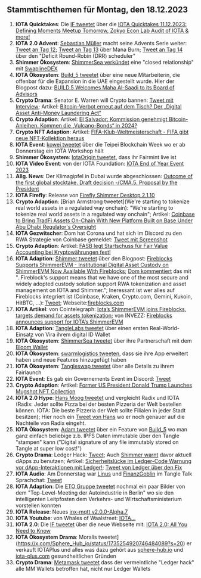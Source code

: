 ## Stammtischthemen für Montag, den 18.12.2023

1. **IOTA Quicktakes**: Die [IF tweetet](https://x.com/iota/status/1734151136016224636?s=20) über die [IOTA Quicktakes 11.12.2023: Defining Moments Meetup Tomorrow, Zokyo Econ Lab Audit of IOTA & more!](https://www.youtube.com/watch?v=6gkV4lvpebQ)
2. **IOTA 2.0 Advent**: [Sebastian Müller](https://twitter.com/NaitsabesMue) macht seine Advents Serie weiter: [Tweet an Tag 12](https://x.com/NaitsabesMue/status/1734469844026757121?s=20); [Tweet an Tag 13](https://x.com/NaitsabesMue/status/1734839457365274688?s=20) über Mana Burn; [Tweet an Tag 14](https://x.com/NaitsabesMue/status/1735202387353022711?s=20) über den "Deficit Round-Robin (DRR) scheduler"
3. **Shimmer Ökosystem**: [ShimmerSea verkündet](https://x.com/ShimmerSeaDEX/status/1734475673618841674?s=20) eine "closed relationship" mit [SwaplineDEX](https://twitter.com/SwaplineDEX)
4. **IOTA Ökosystem**: [Build_5 tweetet](https://x.com/build5tech/status/1734453620152881420?s=20) über eine neue Mitarbeiterin, die offenbar für die Expansion in die UAE eingestellt wurde. Hier der Blogpost dazu: [BUILD.5 Welcomes Maha Al-Saadi to its Board of Advisors](https://build5.com/blog/maha-alsaadi/)
5. **Crypto Drama**: Senator E. Warren will Crypto bannen: [Tweet mit Interview](https://x.com/BTC_Archive/status/1734568836811157945?s=20); Artikel: [Bitcoin-Verbot erneut auf dem Tisch? Der „Digital Asset Anti-Money Laundering Act“](https://www.blocktrainer.de/bitcoin-verbot-erneut-auf-dem-tisch-der-digital-asset-anti-money-laundering-act/)
6. **Crypto Adaption**: Artikel: [El Salvador: Kommission genehmigt Bitcoin-Anleihen. Kommen die „Vulcano-Bonds“ in 2024?](https://www.blocktrainer.de/el-salvador-genehmigt-bitcoin-anleihen-vulcano-bonds-2024/)
7. **Crypto NFT Adaption**: Artikel: [FIFA-Klub-Weltmeisterschaft - FIFA gibt neue NFT-Kollektion heraus](https://www.btc-echo.de/schlagzeilen/fifa-neue-nft-kollektion-anlaesslich-der-klub-weltmeisterschaft-175934/)
8. **IOTA Event**: [kowei tweetet](https://x.com/kowei1995/status/1734524648359084196?s=20) über die Teipei Blockchain Week wo er ab Donnerstag ein IOTA Workshop hält
9. **Shimmer Ökosystem**: [IotaOrigin tweetet](https://x.com/origin_iota/status/1723339045546176739?s=20), dass ihr Fairmint live ist
10. **IOTA Video Event**: von der IOTA Foundation: [IOTA End of Year Event 2023](https://www.youtube.com/watch?v=HcGrSx3GLnE)
11. **Allg. News**: Der Klimagipfel in Dubai wurde abgeschlossen: [Outcome of the first global stocktake. Draft decision -/CMA.5. Proposal by the President](https://unfccc.int/documents/636608)
12. **IOTA Firefly**: Release von [Firefly Shimmer Desktop 2.1.10](https://github.com/iotaledger/firefly/releases/tag/desktop-shimmer-2.1.10)
13. **Crypto Adaption**: [Brian Armstrong tweetet](We're starting to tokenize real world assets in a regulated way onchain): "We're starting to tokenize real world assets in a regulated way onchain"; Artikel: [Coinbase to Bring TradFi Assets On-Chain With New Platform Built on Base Under Abu Dhabi Regulator's Oversight](https://www.coindesk.com/business/2023/12/12/coinbase-debuts-rwa-platform-built-on-base-under-abu-dhabi-regulators-oversight/?utm_medium=social&utm_content=editorial&utm_campaign=coindesk_main&utm_term=organic&utm_source=twitter)
14. **IOTA Gezwitscher**: Dom hat Corona und hat sich im Discord zu den RWA Strategie von Coinbase gemeldet: [Tweet mit Screenshot](https://x.com/Vrom14286662/status/1734942181310255599?s=20)
15. **Crypto Adaption**: Artikel: [FASB legt Startschuss für Fair Value Accounting bei Kryptowährungen fest!](https://www.blocktrainer.de/fasb-fair-value-accounting-kryptowaehrungen/)
16. **IOTA Adaption**: [Shimmer tweetet](https://x.com/shimmernet/status/1734982521039835338?s=20) über den Blogpost: [Fireblocks Supports ShimmerEVM - Institutional Digital Asset Custody on ShimmerEVM Now Available With Fireblocks](https://blog.shimmer.network/fireblocks-supports-shimmerevm/); [Dom kommentiert](https://x.com/DomSchiener/status/1734985986180813110?s=20) das mit "..Fireblock's support means that we have one of the most secure and widely adopted custody solution support RWA tokenization and asset management on IOTA and Shimmer."; Ineressant ist wer alles auf Fireblocks integriert ist (Coinbase, Kraken, Crypto.com, Gemini, Kukoin, HitBTC, ...): [Tweet](https://x.com/Vrom14286662/status/1735040566071570617?s=20); Webseite:[fireblocks.com](https://www.fireblocks.com/)
17. **IOTA Artikel**: von Cointelegraph: [Iota’s ShimmerEVM joins Fireblocks, targets demand for assets tokenization](https://cointelegraph.com/news/iota-shimmerevm-fireblocks-demand-for-assets-tokenization); von INVEZZ: [Fireblocks announces support for IOTA’s ShimmerEVM](https://invezz.com/news/2023/12/13/fireblocks-announces-support-for-iotas-shimmerevm/)
18. **IOTA Adaption**: [TangleLabs tweetet](https://x.com/Tangle_Labs/status/1734933376581128685?s=20) über einen ersten Real-World-Einsatz von Vira ihrem digital ID Wallet
19. **IOTA Ökosystem**: [ShimmerSea tweetet](https://x.com/ShimmerSeaDEX/status/1734957665695015116?s=20) über ihre Partnerschaft mit dem [Bloom Wallet](https://twitter.com/bloomwalletio)
20. **IOTA Ökosystem**: [swarmlogistics tweeten](https://x.com/SwarmLogistics/status/1734988874613440560?s=20), dass sie ihre App erweitert haben und neue Features hinzugefügt haben
21. **IOTA Ökosystem**: [Tangleswap tweetet](https://x.com/TangleSwap/status/1735006552904355933?s=20) über alle Details zu ihrem Fairlaunch
22. **IOTA Event**: Es gab ein Governements Event im Discord: [Tweet](https://x.com/shimmernet/status/1735011712200245619?s=20)
23. **Crypto Adaption**: Artikel: [Former US President Donald Trump Launches Mugshot NFT Collection](https://coinmarketcap.com/academy/article/former-us-president-donald-trump-launches-mugshot-nft-collection)
24. **IOTA 2.0 Hype**: [Hans Moog tweetet](https://x.com/hus_qy/status/1735110809359949887?s=20) und vergleicht Radix und IOTA (Radix: Jeder sollte Pizza bei der besten Pizzeria der Welt bestellen können. IOTA: Die beste Pizzeria der Welt sollte Filialen in jeder Stadt besitzen); Hier noch ein [Tweet von Hans](https://x.com/hus_qy/status/1735296838897447137?s=20) wo er noch genauer auf die Nachteile von Radix eingeht.
25. **IOTA Ökosystem**: [Adam tweetet](https://x.com/adam_unchained/status/1735194650938663351?s=20) über ein Feature von [Build_5](https://twitter.com/build5tech) wo man ganz einfach beliebige z.b. IPFS Daten immutable über den Tangle "stampen" kann ("Digital signature of any file immutably stored on Tangle at super low cost!")
26. **Crypto Drama**: Ledger Hack: [Tweet](https://x.com/RevokeCash/status/1735282669808717958?s=20); Auch [Shimmer warnt](https://x.com/shimmernet/status/1735291188465311871?s=20) davor aktuell dApps zu benutzen; Artikel: [Sicherheitslücke im Ledger-Code Warnung vor dApp-Interaktionen mit Ledger!](https://www.btc-echo.de/schlagzeilen/sicherheitsluecke-im-ledger-code-176080/); [Tweet von Ledger über den Fix](https://x.com/Ledger/status/1735298142118072512?s=20) 
27. **IOTA Audio**: Am Donnerstag war [Linus](https://twitter.com/LinusNaumann) und [FinanzGoblin](https://twitter.com/finanzgoblin) im Tangle Talk Sprachchat: [Tweet](https://x.com/tangle_talk/status/1735260962075050201?s=20)
28. **IOTA Adaption**: Die [ETO Gruppe tweetet](https://x.com/EtoGruppe/status/1735230670274793844?s=20) nochmal ein paar Bilder von dem "Top-Level-Meeting der Autoindustrie in Berlin" wo sie den intelligenten Leitpfosten dem Verkehrs- und Wirtschaftsministerium vorstellen konnten
29. **IOTA Release**: Neues [inx-mqtt v2.0.0-Alpha.7](https://github.com/iotaledger/inx-mqtt/releases/tag/v2.0.0-alpha.7)
30. **IOTA Youtube**: von Whales of Waalstreet: [IOTA...](https://www.youtube.com/embed/y6MKF6OwaqE?autoplay=1&auto_play=true)
31. **IOTA 2.0**: Die [IF tweetet](https://x.com/iota/status/1735298602279325839?s=20) über die neue Webseite mit: [IOTA 2.0: All You Need to Know](https://blog.iota.org/iota-2-0-all-you-need-to-know/)
32. **IOTA Ökosystem Drama**: Moralis tweetet](https://x.com/Sphere_Hub_io/status/1735254920746484089?s=20) er verkauft IOTAPlus und alles was dazu gehört aus [sphere-hub.io](https://sphere-hub.io/) und [iota-plus.com](https://iota-plus.com/) gesundheitlichen Gründen
33. **Crypto Drama**: [Metamask tweetet](https://x.com/MetaMask/status/1735318141285085513?s=20) dass der vermeintliche "Ledger hack" alle MM Wallets betroffen hat, nicht nur Ledger Wallets
